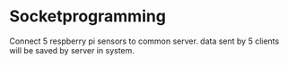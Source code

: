 # Socketprogramming
Connect 5 respberry pi sensors to common server. data sent by 5 clients will be saved by server in system.

